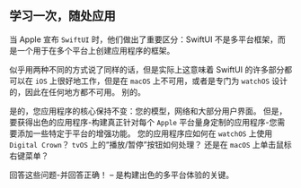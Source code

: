 学习一次，随处应用
---

当 Apple 宣布 `SwiftUI` 时，他们做出了重要区分：SwiftUI 不是多平台框架，而是一个用于在多个平台上创建应用程序的框架。

似乎用两种不同的方式说了同样的话，但是实际上这意味着 SwiftUI 的许多部分都可以在 `iOS` 上很好地工作，但是在 `macOS` 上不可用，或者是专门为 `watchOS` 设计的，因此在任何地方都不可用。 别的。

是的，您应用程序的核心保持不变：您的模型，网络和大部分用户界面。 但是，要获得出色的应用程序-构建真正针对每个 `Apple` 平台量身定制的应用程序-您需要添加一些特定于平台的增强功能。 您的应用程序应如何在 `watchOS` 上使用 `Digital Crown`？ `tvOS` 上的“播放/暂停”按钮如何处理？ 还是在 `macOS` 上单击鼠标右键菜单？

回答这些问题-并回答正确！ – 是构建出色的多平台体验的关键。